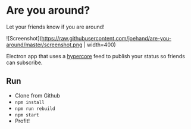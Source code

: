 # Are you around?

Let your friends know if you are around!

![Screenshot](https://raw.githubusercontent.com/joehand/are-you-around/master/screenshot.png | width=400)

Electron app that uses a [hypercore](https://github.com/mafintosh/hypercore) feed to publish your status so friends can subscribe.

## Run

* Clone from Github
* `npm install`
* `npm run rebuild`
* `npm start`
* Profit!
